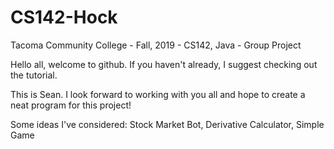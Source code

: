 # CS142-Hock
Tacoma Community College - Fall, 2019 - CS142, Java - Group Project

Hello all, welcome to github. 
If you haven't already, I suggest checking out the tutorial.

This is Sean. I look forward to working with you all and hope to create a neat program for this project!

Some ideas I've considered: Stock Market Bot, Derivative Calculator, Simple Game
